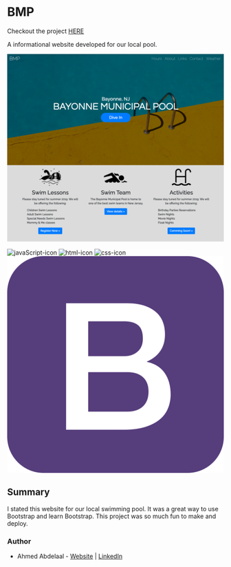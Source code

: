 # BMP

Checkout the project [HERE](https://shrki416.github.io/Calculator-App/)

A informational website developed for our local pool.

![project-image](images/bmp_img.png)

![javaScript-icon](images/javaScript_Icon.png)
![html-icon](images/html5_icon.png)
![css-icon](images/css3_icon.png)
![css-icon](images/Bootstrap_logo.png)

## Summary

I stated this website for our local swimming pool. It was a great way to use Bootstrap and learn Bootstrap. This project was so much fun to make and deploy.

### Author

- Ahmed Abdelaal - [Website](https://aa-dev.io/) | [LinkedIn](https://www.linkedin.com/feed/)
